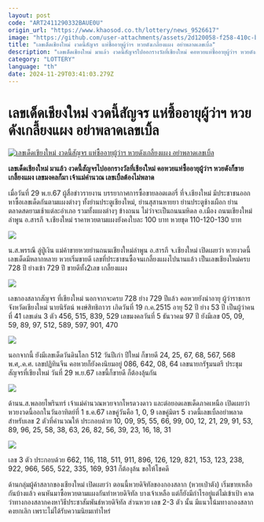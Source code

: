 ```yaml
---
layout: post
code: "ART2411290332BAUE0U"
origin_url: "https://www.khaosod.co.th/lottery/news_9526617"
image: "https://github.com/user-attachments/assets/2d120058-f258-410c-bd6f-2d7bac83bb85"
title: "เลขเด็ดเชียงใหม่ งวดนี้สัญจร แห่ซื้ออายุผู้ว่าฯ หวยดังเกลี้ยงแผง อย่าพลาดเลขเบิ้ล"
description: "เลขเด็ดเชียงใหม่ มาแล้ว งวดนี้สัญจรไปออกรางวัลที่เชียงใหม่ คอหวยแห่ซื้ออายุผู้ว่าฯ หวยดังก็ขายเกลี้ยงแผง เลขมงคลก็มา เจ้าแม่คำนวณ เลขเบิ้ลต้องไม่พลาด"
category: "LOTTERY"
language: "th"
date: 2024-11-29T03:41:03.279Z
---
```


# เลขเด็ดเชียงใหม่ งวดนี้สัญจร แห่ซื้ออายุผู้ว่าฯ หวยดังเกลี้ยงแผง อย่าพลาดเลขเบิ้ล

[![เลขเด็ดเชียงใหม่ งวดนี้สัญจร แห่ซื้ออายุผู้ว่าฯ หวยดังเกลี้ยงแผง อย่าพลาดเลขเบิ้ล](https://www.khaosod.co.th/wpapp/uploads/2024/11/lottery-1.jpg "เลขเด็ดเชียงใหม่ งวดนี้สัญจร แห่ซื้ออายุผู้ว่าฯ หวยดังเกลี้ยงแผง อย่าพลาดเลขเบิ้ล")](https://www.khaosod.co.th/wpapp/uploads/2024/11/lottery-1.jpg)

**เลขเด็ดเชียงใหม่ มาแล้ว งวดนี้สัญจรไปออกรางวัลที่เชียงใหม่ คอหวยแห่ซื้ออายุผู้ว่าฯ หวยดังก็ขายเกลี้ยงแผง เลขมงคลก็มา เจ้าแม่คำนวณ เลขเบิ้ลต้องไม่พลาด**

เมื่อวันที่ 29 พ.ย.67 ผู้สื่อข่าวรายงาน บรรยากาศการซื้อขายลอตเตอรี่ ที่จ.เชียงใหม่ มีประชาชนออกหาซื้อเลขเด็ดกันตามแผงต่างๆ ทั้งย่านประตูเชียงใหม่, ย่านสุสานหายยา ย่านประตูช้างเผือก ย่านตลาดสดยามเช้าแต่ละอำเภอ รวมทั้งแผงต่างๆ ข้างถนน ไม่ว่าจะเป็นถนนมหิดล อ.เมือง ถนนเชียงใหม่ลำพูน อ.สารภี จ.เชียงใหม่ ราคาหวยตามแผงยังคงใบละ 100 บาท หวยชุด 110-120-130 บาท

[![](https://www.khaosod.co.th/wpapp/uploads/2024/11/IMG_8629-696x392.jpeg)](https://www.khaosod.co.th/wpapp/uploads/2024/11/IMG_8629.jpeg)

น.ส.พรรณี ลู่ปู่เงิน แม่ค้าขายหวยย่านถนนเชียงใหม่ลำพูน อ.สารภี จ.เชียงใหม่ เปิดเผยว่า หวยงวดนี้เลขเด็ดมีหลากหลาย หวยเริ่มขายดี เลขที่ประชาชนซื้อจนเกลี้ยงแผงไปนานแล้ว เป็นเลขเชียงใหม่ครบ 728 ปี ย่างเข้า 729 ปี ขายดีทั้ง2เลข เกลี้ยงแผง

[![](https://www.khaosod.co.th/wpapp/uploads/2024/11/IMG_8637-696x404.jpeg)](https://www.khaosod.co.th/wpapp/uploads/2024/11/IMG_8637.jpeg)

เลขกองสลากสัญจร ที่เชียงใหม่ นอกจากจะครบ 728 ย่าง 729 ปีแล้ว คอหวยยังนำอายุ ผู้ว่าราชการจังหวัดเชียงใหม่ นายนิรัตน์ พงษ์สิทธิถาวร เกิดวันที่ 19 ก.ค.2515 อายุ 52 ปี ย่าง 53 ปี เป็นผู้ว่าคนที่ 41 เลขเด่น 3 ตัว 456, 515, 839, 529 เลขมงคลวันที่ 5 ธันวาคม 97 ปี ยังมีเลข 05, 09, 59, 89, 97, 512, 589, 597, 901, 470

[![](https://www.khaosod.co.th/wpapp/uploads/2024/11/IMG_8674-696x391.jpeg)](https://www.khaosod.co.th/wpapp/uploads/2024/11/IMG_8674.jpeg)

นอกจากนี้ ยังมีเลขเด็ดวันดินโลก 512 วันปีเก่า ปีใหม่ ก็ขายดี 24, 25, 67, 68, 567, 568 พ.ศ,.ค.ศ. เลขปฏิทินจีน คอหวยก็ยังคงนิยมอยู่ 086, 642, 08, 64 เลขนายกรัฐมนตรี ประชุมสัญจรที่เชียงใหม่ วันที่ 29 พ.ย.67 เลขนี้ก็ขายดี ก็ต้องลุ้นกัน

[![](https://www.khaosod.co.th/wpapp/uploads/2024/11/IMG_8648-696x392.jpeg)](https://www.khaosod.co.th/wpapp/uploads/2024/11/IMG_8648-scaled.jpeg)

ด้านน.ส.พลอยไพรินทร์ เจ้าแม่คำนวณหวยจากโหรดวงดาว และต่อยอดเลขเด็ดภาคเหนือ เปิดเผยว่า หวยงวดนี้ออกในวันอาทิตย์ที่ 1 ธ.ค.67 เลขคู่วันคือ 1, 0, 9 เลขคู่มิตร 5 งวดนี้เลขเบิ้ลอย่าพลาด สำหรับเลข 2 ตัวที่คำนวณให้ ประกอบด้วย 10, 09, 95, 55, 66, 99, 00, 12, 21, 29, 91, 53, 89, 96, 25, 58, 38, 63, 26, 82, 56, 39, 23, 16, 18, 31

[![](https://www.khaosod.co.th/wpapp/uploads/2024/11/IMG_9808-696x383.jpeg)](https://www.khaosod.co.th/wpapp/uploads/2024/11/IMG_9808.jpeg)

เลข 3 ตัว ประกอบด้วย 662, 116, 118, 511, 911, 896, 126, 129, 821, 153, 123, 238, 922, 966, 565, 522, 335, 169, 931 ก็ต้องุล้น ขอให้โชคดี

ด้านกลุ่มผู้ค้าสลากของเชียงใหม่ เปิดเผยว่า ตอนนี้หวยดิจิทัลของกองสลาก (หวยเป๋าตัง) เริ่มขายเหลือกันบ้างแล้ว คนหันมาซื้อหวยตามแผงกันทำหวยดิจิทัล บางเจ้าเหลือ แต่ก็ยังมีกำไรอยู่แต่ไม่เข้าเป้า คาดว่าทางกองสลากคงหาวิธีประชาสัมพันธ์หวยดิจิทัล ส่วนหวย เลข 2-3 ตัว นั้น มีแนวโน้มทางกองสลากคงยกเลิก เพราะไม่ได้รับความนิยมเท่าไหร่


